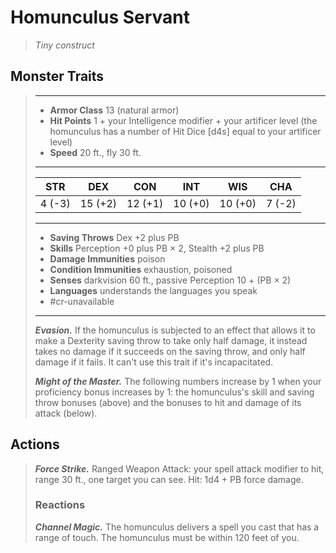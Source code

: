 # Homunculus Servant
>*Tiny construct*
## Monster Traits
>___
>- **Armor Class** 13 (natural armor)
>- **Hit Points** 1 + your Intelligence modifier + your artificer level (the homunculus has a number of Hit Dice [d4s] equal to your artificer level)
>- **Speed** 20 ft., fly 30 ft.
>___
>|STR|DEX|CON|INT|WIS|CHA|
>|:---:|:---:|:---:|:---:|:---:|:---:|
>|4 (-3)|15 (+2)|12 (+1)|10 (+0)|10 (+0)|7 (-2)|
>___
>- **Saving Throws** Dex +2 plus PB
>- **Skills** Perception +0 plus PB × 2, Stealth +2 plus PB
>- **Damage Immunities** poison
>- **Condition Immunities** exhaustion, poisoned
>- **Senses** darkvision 60 ft., passive Perception 10 + (PB × 2)
>- **Languages** understands the languages you speak
>- #cr-unavailable
>___
>***Evasion.*** If the homunculus is subjected to an effect that allows it to make a Dexterity saving throw to take only half damage, it instead takes no damage if it succeeds on the saving throw, and only half damage if it fails. It can't use this trait if it's incapacitated.  
>
>***Might of the Master.*** The following numbers increase by 1 when your proficiency bonus increases by 1: the homunculus's skill and saving throw bonuses (above) and the bonuses to hit and damage of its attack (below).  
>
## Actions
>***Force Strike.*** Ranged Weapon Attack: your spell attack modifier to hit, range 30 ft., one target you can see. Hit: 1d4 + PB force damage.  
>
>### Reactions
>***Channel Magic.*** The homunculus delivers a spell you cast that has a range of touch. The homunculus must be within 120 feet of you.